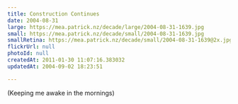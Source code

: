 ```yaml
---
title: Construction Continues
date: 2004-08-31
large: https://mea.patrick.nz/decade/large/2004-08-31-1639.jpg
small: https://mea.patrick.nz/decade/small/2004-08-31-1639.jpg
smallRetina: https://mea.patrick.nz/decade/small/2004-08-31-1639@2x.jpg
flickrUrl: null
photoId: null
createdAt: 2011-01-30 11:07:16.383032
updatedAt: 2004-09-02 18:23:51

---
```

(Keeping me awake in the mornings)
